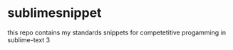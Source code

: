 # sublimesnippet
this repo contains my standards snippets for competetitive progamming in sublime-text 3
